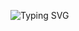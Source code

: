 ![Typing SVG](https://readme-typing-svg.demolab.com?font=Anton&size=28&duration=3500&pause=1000&color=FFD700&center=true&vCenter=true&width=1000&height=100&lines=Hello+Champ,,,;This+is+WHIZ-MD;A+powerful+WhatsApp+buddy+by+Whiz;Thanks...+🟢💬;“Simple+chat,+Smarter+life”+🚀)
